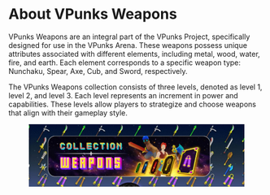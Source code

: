 # About VPunks Weapons

VPunks Weapons are an integral part of the VPunks Project, specifically designed for use in the VPunks Arena. These weapons possess unique attributes associated with different elements, including metal, wood, water, fire, and earth. Each element corresponds to a specific weapon type: Nunchaku, Spear, Axe, Cub, and Sword, respectively.

The VPunks Weapons collection consists of three levels, denoted as level 1, level 2, and level 3. Each level represents an increment in power and capabilities. These levels allow players to strategize and choose weapons that align with their gameplay style.

<figure><img src="../../.gitbook/assets/image (43).png" alt=""><figcaption></figcaption></figure>
